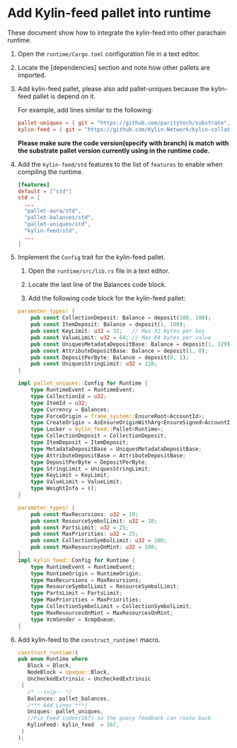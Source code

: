# Add Kylin-feed pallet into runtime

These document show how to integrate the kylin-feed into other parachain runtime.

1. Open the `runtime/Cargo.toml` configuration file in a text editor.

2. Locate the [dependencies] section and note how other pallets are imported.

3. Add kylin-feed pallet, please also add pallet-uniques because the kylin-feed pallet is depend on it.

   For example, add lines similar to the following:

   ```toml
   pallet-uniques = { git = "https://github.com/paritytech/substrate", default-features = false, branch = "polkadot-v0.9.30" }
   kylin-feed = { git = "https://github.com/Kylin-Network/kylin-collator", branch = "v0.9.30-rococo", default-features = false }
   ```

   **Please make sure the code version(specify with branch) is match with the substrate pallet version currently using in the runtime code.**

4. Add the `kylin-feed/std` features to the list of `features` to enable when compiling the runtime.

   ```toml
   [features]
   default = ["std"]
   std = [
     ...
     "pallet-aura/std",
     "pallet-balances/std",
     "pallet-uniques/std",
     "kylin-feed/std",
     ...
   ]
   ```

5. Implement the `Config` trait for the kylin-feed pallet.

   1. Open the `runtime/src/lib.rs` file in a text editor.

   2. Locate the last line of the Balances code block.
   3. Add the following code block for the kylin-feed pallet:

   ```rust
   parameter_types! {
       pub const CollectionDeposit: Balance = deposit(100, 100);
       pub const ItemDeposit: Balance = deposit(1, 100);
       pub const KeyLimit: u32 = 32;   // Max 32 bytes per key
       pub const ValueLimit: u32 = 64; // Max 64 bytes per value
       pub const UniquesMetadataDepositBase: Balance = deposit(1, 129);
       pub const AttributeDepositBase: Balance = deposit(1, 0);
       pub const DepositPerByte: Balance = deposit(0, 1);
       pub const UniquesStringLimit: u32 = 128;
   }
   
   impl pallet_uniques::Config for Runtime {
       type RuntimeEvent = RuntimeEvent;
       type CollectionId = u32;
       type ItemId = u32;
       type Currency = Balances;
       type ForceOrigin = frame_system::EnsureRoot<AccountId>;
       type CreateOrigin = AsEnsureOriginWithArg<EnsureSigned<AccountId>>;
       type Locker = kylin_feed::Pallet<Runtime>;
       type CollectionDeposit = CollectionDeposit;
       type ItemDeposit = ItemDeposit;
       type MetadataDepositBase = UniquesMetadataDepositBase;
       type AttributeDepositBase = AttributeDepositBase;
       type DepositPerByte = DepositPerByte;
       type StringLimit = UniquesStringLimit;
       type KeyLimit = KeyLimit;
       type ValueLimit = ValueLimit;
       type WeightInfo = ();
   }
   
   parameter_types! {
       pub const MaxRecursions: u32 = 10;
       pub const ResourceSymbolLimit: u32 = 10;
       pub const PartsLimit: u32 = 25;
       pub const MaxPriorities: u32 = 25;
       pub const CollectionSymbolLimit: u32 = 100;
       pub const MaxResourcesOnMint: u32 = 100;
   }
   impl kylin_feed::Config for Runtime {
       type RuntimeEvent = RuntimeEvent;
       type RuntimeOrigin = RuntimeOrigin;
       type MaxRecursions = MaxRecursions;
       type ResourceSymbolLimit = ResourceSymbolLimit;
       type PartsLimit = PartsLimit;
       type MaxPriorities = MaxPriorities;
       type CollectionSymbolLimit = CollectionSymbolLimit;
       type MaxResourcesOnMint = MaxResourcesOnMint;
       type XcmSender = XcmpQueue;
   }
   ```

7. Add kylin-feed to the `construct_runtime!` macro.

   ```rust
   construct_runtime!(
   pub enum Runtime where
      Block = Block,
      NodeBlock = opaque::Block,
      UncheckedExtrinsic = UncheckedExtrinsic
    {
      /* --snip-- */
      Balances: pallet_balances,
      /*** Add Lines ***/
      Uniques: pallet_uniques,
      //Fix Feed index(167) so the query feedback can route back
      KylinFeed: kylin_feed  = 167, 
    }
   );
   ```

   
